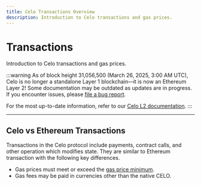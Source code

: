 ```yaml
---
title: Celo Transactions Overview
description: Introduction to Celo transactions and gas prices.
---
```


# Transactions

Introduction to Celo transactions and gas prices.

:::warning
As of block height 31,056,500 (March 26, 2025, 3:00 AM UTC), Celo is no longer a standalone Layer 1 blockchain—it is now an Ethereum Layer 2!
Some documentation may be outdated as updates are in progress. If you encounter issues, please [file a bug report](https://github.com/celo-org/docs/issues/new/choose).

For the most up-to-date information, refer to our [Celo L2 documentation](https://docs.celo.org/cel2).
:::

---

## Celo vs Ethereum Transactions

Transactions in the Celo protocol include payments, contract calls, and other operation which modifies state. They are similar to Ethereum transaction with the following key differences.

- Gas prices must meet or exceed the [gas price minimum](/what-is-celo/about-celo-l1/protocol/transaction/gas-pricing).
- Gas fees may be paid in currencies other than the native CELO.
